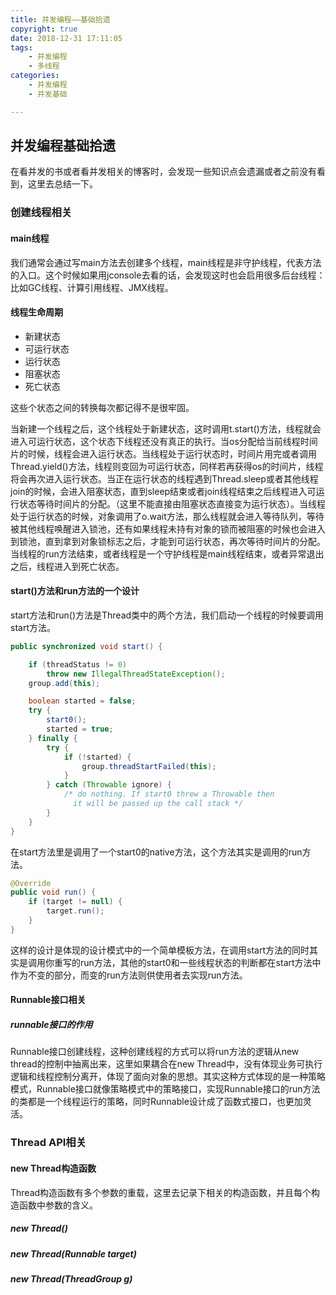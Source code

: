 ```yaml
---
title: 并发编程——基础拾遗
copyright: true
date: 2018-12-31 17:11:05
tags:
    - 并发编程
    - 多线程
categories:
	- 并发编程
	- 并发基础

---
```


## 并发编程基础拾遗

在看并发的书或者看并发相关的博客时，会发现一些知识点会遗漏或者之前没有看到，这里去总结一下。

<!-- more -->

### 创建线程相关

#### main线程

我们通常会通过写main方法去创建多个线程，main线程是非守护线程，代表方法的入口。这个时候如果用jconsole去看的话，会发现这时也会启用很多后台线程：比如GC线程、计算引用线程、JMX线程。

#### 线程生命周期

- 新建状态
- 可运行状态
- 运行状态
- 阻塞状态
- 死亡状态

这些个状态之间的转换每次都记得不是很牢固。

当新建一个线程之后，这个线程处于新建状态，这时调用t.start()方法，线程就会进入可运行状态，这个状态下线程还没有真正的执行。当os分配给当前线程时间片的时候，线程会进入运行状态。当线程处于运行状态时，时间片用完或者调用Thread.yield()方法，线程则变回为可运行状态，同样若再获得os的时间片，线程将会再次进入运行状态。当正在运行状态的线程遇到Thread.sleep或者其他线程join的时候，会进入阻塞状态，直到sleep结束或者join线程结束之后线程进入可运行状态等待时间片的分配。（这里不能直接由阻塞状态直接变为运行状态）。当线程处于运行状态的时候，对象调用了o.wait方法，那么线程就会进入等待队列，等待被其他线程唤醒进入锁池，还有如果线程未持有对象的锁而被阻塞的时候也会进入到锁池，直到拿到对象锁标志之后，才能到可运行状态，再次等待时间片的分配。当线程的run方法结束，或者线程是一个守护线程是main线程结束，或者异常退出之后，线程进入到死亡状态。

#### start()方法和run方法的一个设计

start方法和run()方法是Thread类中的两个方法，我们启动一个线程的时候要调用start方法。

```java
public synchronized void start() {

    if (threadStatus != 0)
        throw new IllegalThreadStateException();
    group.add(this);

    boolean started = false;
    try {
        start0();
        started = true;
    } finally {
        try {
            if (!started) {
                group.threadStartFailed(this);
            }
        } catch (Throwable ignore) {
            /* do nothing. If start0 threw a Throwable then
              it will be passed up the call stack */
        }
    }
}
```

在start方法里是调用了一个start0的native方法，这个方法其实是调用的run方法。

```java
@Override
public void run() {
    if (target != null) {
        target.run();
    }
}
```

这样的设计是体现的设计模式中的一个简单模板方法，在调用start方法的同时其实是调用你重写的run方法，其他的start0和一些线程状态的判断都在start方法中作为不变的部分，而变的run方法则供使用者去实现run方法。

#### Runnable接口相关

##### runnable接口的作用

Runnable接口创建线程，这种创建线程的方式可以将run方法的逻辑从new thread的控制中抽离出来，这里如果耦合在new Thread中，没有体现业务可执行逻辑和线程控制分离开，体现了面向对象的思想。其实这种方式体现的是一种策略模式，Runnable接口就像策略模式中的策略接口，实现Runnable接口的run方法的类都是一个线程运行的策略，同时Runnable设计成了函数式接口，也更加灵活。

### Thread API相关

#### new Thread构造函数

Thread构造函数有多个参数的重载，这里去记录下相关的构造函数，并且每个构造函数中参数的含义。

##### **new Thread()**



##### **new Thread(Runnable target)**

##### **new Thread(ThreadGroup g)**

